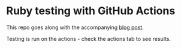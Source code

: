 # Ruby testing with GitHub Actions

This repo goes along with the accompanying [blog post](https://blog.dennisokeeffe.com/blog/2022-03-18-minitest-with-github-actions).

Testing is run on the actions - check the actions tab to see results.
